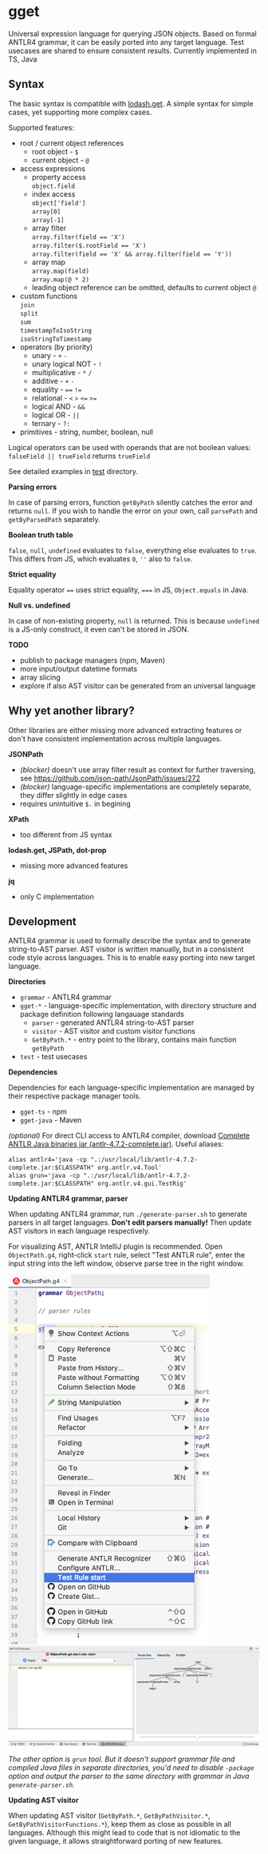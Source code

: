 # gget

Universal expression language for querying JSON objects. Based on formal ANTLR4 grammar, it can be easily ported into any target language. Test usecases are shared to ensure consistent results. Currently implemented in TS, Java

## Syntax

The basic syntax is compatible with [lodash.get](https://lodash.com/docs#get). A simple syntax for simple cases, yet supporting more complex cases.

Supported features:

- root / current object references
  - root object - `$`
  - current object - `@`
- access expressions
  - property access<br>
    `object.field`
  - index access<br>
    `object['field']`<br>
    `array[0]`<br>
    `array[-1]`
  - array filter<br>
    `array.filter(field == 'X')`<br>
    `array.filter($.rootField == 'X')`<br>
    `array.filter(field == 'X' && array.filter(field == 'Y'))`
  - array map<br>
    `array.map(field)`<br>
    `array.map(@ * 2)`
  - leading object reference can be omitted, defaults to current object `@`
- custom functions<br>
  `join`<br>
  `split`<br>
  `sum`<br>
  `timestampToIsoString`<br>
  `isoStringToTimestamp`
- operators (by priority)
  - unary - `+` `-`
  - unary logical NOT - `!`
  - multiplicative - `*` `/`
  - additive - `+` `-`
  - equality - `==` `!=`
  - relational - `<` `>` `<=` `>=`
  - logical AND - `&&`
  - logical OR - `||`
  - ternary - `?:`
- primitives - string, number, boolean, null

Logical operators can be used with operands that are not boolean values: `falseField || trueField` returns `trueField`

See detailed examples in [test](test) directory.

**Parsing errors**

In case of parsing errors, function `getByPath` silently catches the error and returns `null`. If you wish to handle the error on your own, call `parsePath` and `getByParsedPath` separately.

**Boolean truth table**

`false`, `null`, `undefined` evaluates to `false`, everything else evaluates to `true`. This differs from JS, which evaluates `0`, `''` also to `false`.

**Strict equality**

Equality operator `==` uses strict equality, `===` in JS, `Object.equals` in Java.

**Null vs. undefined**

In case of non-existing property, `null` is returned. This is because `undefined` is a JS-only construct, it even can't be stored in JSON.

**TODO**

- publish to package managers (npm, Maven)
- more input/output datetime formats
- array slicing
- explore if also AST visitor can be generated from an universal language

## Why yet another library?

Other libraries are either missing more advanced extracting features or don't have consistent implementation across multiple languages.

**JSONPath**

- *(blocker)* doesn't use array filter result as context for further traversing, see https://github.com/json-path/JsonPath/issues/272
- *(blocker)* language-specific implementations are completely separate, they differ slightly in edge cases
- requires unintuitive `$.` in begining

**XPath**

- too different from JS syntax

**lodash.get, JSPath, dot-prop**

- missing more advanced features

**jq**

- only C implementation

## Development

ANTLR4 grammar is used to formally describe the syntax and to generate string-to-AST parser. AST visitor is written manually, but in a consistent code style across languages. This is to enable easy porting into new target language.

**Directories**

- `grammar` - ANTLR4 grammar
- `gget-*` - language-specific implementation, with directory structure and package definition following langauage standards
  - `parser` - generated ANTLR4 string-to-AST parser
  - `visitor` - AST visitor and custom visitor functions
  - `GetByPath.*` - entry point to the library, contains main function `getByPath`
- `test` - test usecases

**Dependencies**

Dependencies for each language-specific implementation are managed by their respective package manager tools.

- `gget-ts` - npm
- `gget-java` - Maven

*(optional)* For direct CLI access to ANTLR4 compiler, download [Complete ANTLR Java binaries jar (antlr-4.7.2-complete.jar)](http://www.antlr.org/download.html). Useful aliases:

```
alias antlr4='java -cp ".:/usr/local/lib/antlr-4.7.2-complete.jar:$CLASSPATH" org.antlr.v4.Tool'
alias grun='java -cp ".:/usr/local/lib/antlr-4.7.2-complete.jar:$CLASSPATH" org.antlr.v4.gui.TestRig'
```

**Updating ANTLR4 grammar, parser**

When updating ANTLR4 grammar, run `./generate-parser.sh` to generate parsers in all target languages. **Don't edit parsers manually!** Then update AST visitors in each language respectively.

For visualizing AST, ANTLR IntelliJ plugin is recommended. Open `ObjectPath.g4`, right-click `start` rule, select "Test ANTLR rule", enter the input string into the left window, observe parse tree in the right window.

![ANTLR IntelliJ plugin - start](docs/antlr-intellij-plugin-start.png)
![ANTLR IntelliJ plugin - result](docs/antlr-intellij-plugin-result.png)

*The other option is `grun` tool. But it doesn't support grammar file and compiled Java files in separate directories, you'd need to disable `-package` option and output the parser to the same directory with grammar in Java `generate-parser.sh`.*

**Updating AST visitor**

When updating AST visitor (`GetByPath.*`, `GetByPathVisitor.*`, `GetByPathVisitorFunctions.*`), keep them as close as possible in all languages. Although this might lead to code that is not idiomatic to the given language, it allows straightforward porting of new features.
